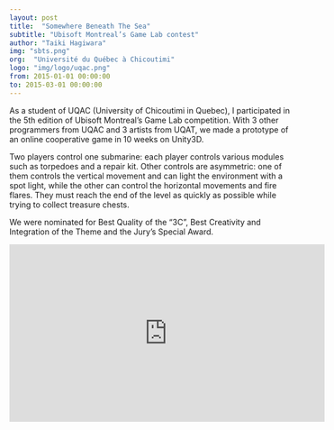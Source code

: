 ```yaml
---
layout: post
title:  "Somewhere Beneath The Sea"
subtitle: "Ubisoft Montreal’s Game Lab contest"
author: "Taiki Hagiwara"
img: "sbts.png"
org:  "Université du Québec à Chicoutimi"
logo: "img/logo/uqac.png"
from: 2015-01-01 00:00:00
to: 2015-03-01 00:00:00
---
```


As a student of UQAC (University of Chicoutimi in Quebec), I participated in the 5th edition of Ubisoft Montreal’s Game Lab competition. With 3 other programmers from UQAC and 3 artists from UQAT, we made a prototype of an online cooperative game in 10 weeks on Unity3D.

Two players control one submarine: each player controls various modules such as torpedoes and a repair kit. Other controls are asymmetric: one of them controls the vertical movement and can light the environment with a spot light, while the other can control the horizontal movements and fire flares. They must reach the end of the level as quickly as possible while trying to collect treasure chests.

We were nominated for Best Quality of the “3C”, Best Creativity and Integration of the Theme and the Jury’s Special Award.

<iframe width="560" height="315" src="https://www.youtube.com/embed/dTQYSAxqSac" frameborder="0" allowfullscreen></iframe>
